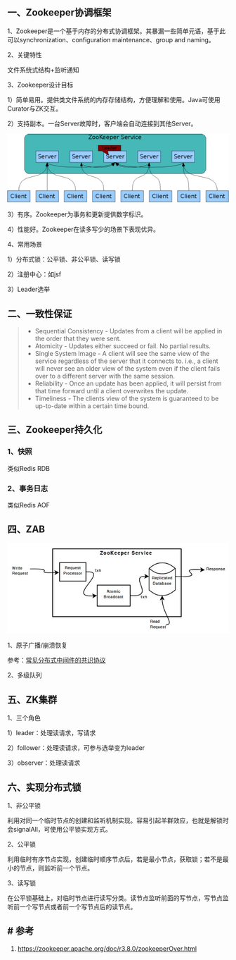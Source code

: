 ## 一、Zookeeper协调框架

1、Zookeeper是一个基于内存的分布式协调框架。其暴漏一些简单元语，基于此可以synchronization、configuration maintenance、group and naming。

2、关键特性

文件系统式结构+监听通知

3、Zookeeper设计目标

1）简单易用。提供类文件系统的内存存储结构，方便理解和使用。Java可使用Curator与ZK交互。

2）支持副本。一台Server故障时，客户端会自动连接到其他Server。

![ZooKeeper Service](../../../src/main/resources/picture/zkservice.jpg)

3）有序。Zookeeper为事务和更新提供数字标识。

4）性能好。Zookeeper在读多写少的场景下表现优异。

4、常用场景

1）分布式锁：公平锁、非公平锁、读写锁

2）注册中心：如jsf

3）Leader选举

## 二、一致性保证

> - Sequential Consistency - Updates from a client will be applied in the order that they were sent.
> - Atomicity - Updates either succeed or fail. No partial results.
> - Single System Image - A client will see the same view of the service regardless of the server that it connects to. i.e., a client will never see an older view of the system even if the client fails over to a different server with the same session.
> - Reliability - Once an update has been applied, it will persist from that time forward until a client overwrites the update.
> - Timeliness - The clients view of the system is guaranteed to be up-to-date within a certain time bound.

## 三、Zookeeper持久化

### 1、快照

类似Redis RDB

### 2、事务日志

类似Redis AOF

## 四、ZAB

![ZooKeeper Components](../../../src/main/resources/picture/zkcomponents.jpg)

1、原子广播/崩溃恢复

参考：[常见分布式中间件的共识协议](../1.共识协议/2.常见分布式中间件的共识协议.md)

2、多级队列

## 五、ZK集群

1、三个角色

1）leader：处理读请求，写请求

2）follower：处理读请求，可参与选举变为leader

3）observer：处理读请求

## 六、实现分布式锁

1、非公平锁

利用对同一个临时节点的创建和监听机制实现。容易引起羊群效应，也就是解锁时会signalAll，可使用公平锁实现方式。

2、公平锁

利用临时有序节点实现，创建临时顺序节点后，若是最小节点，获取锁；若不是最小的节点，则监听前一个节点。

3、读写锁

在公平锁基础上，对临时节点进行读写分类。读节点监听前面的写节点，写节点监听前一个写节点或者前一个写节点后的读节点。

## # 参考

1. https://zookeeper.apache.org/doc/r3.8.0/zookeeperOver.html

